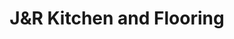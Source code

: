 ---
title: "J&R Kitchen and Flooring"
url: /williston-park/jundr-kitchen-and-flooring/
shop: Küchen
---